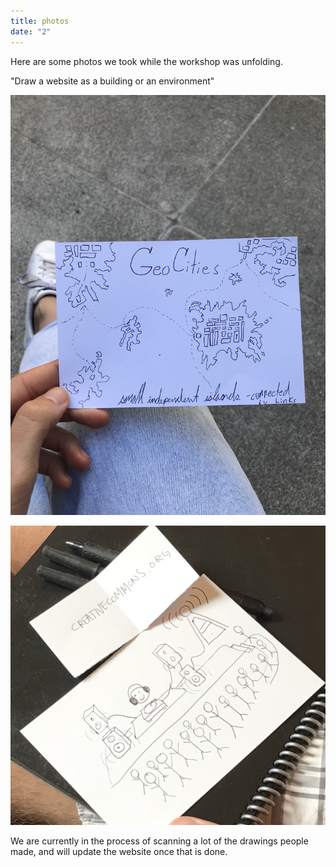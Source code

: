 ```yaml
---
title: photos
date: "2"
---
```


Here are some photos we took while the workshop was unfolding. 

"Draw a website as a building or an environment"

![geocities](geocities.jpg)

![creativecommons](creativecommons.jpg)

We are currently in the process of scanning a lot of the drawings people made, and will update the website once that is done.